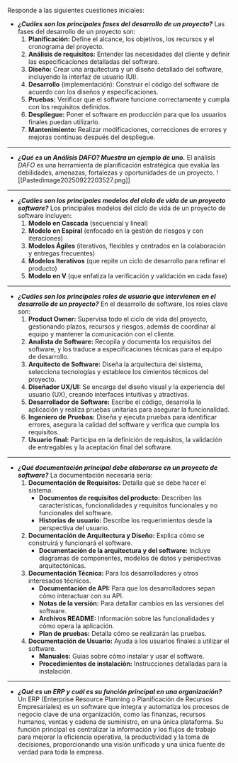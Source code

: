 Responde a las siguientes cuestiones iniciales:

- ***¿Cuáles son las principales fases del desarrollo de un proyecto?***
	Las fases del desarrollo de un proyecto son:
	1. **Planificación:** Define el alcance, los objetivos, los recursos y el cronograma del proyecto.
	2. **Análisis de requisitos:** Entender las necesidades del cliente y definir las especificaciones detalladas del software.
	3. **Diseño:** Crear una arquitectura y un diseño detallado del software, incluyendo la interfaz de usuario (UI).
	4. **Desarrollo** (implementación): Construir el código del software de acuerdo con los diseños y especificaciones.
	5. **Pruebas:** Verificar que el software funcione correctamente y cumpla con los requisitos definidos.
	6. **Despliegue:** Poner el software en producción para que los usuarios finales puedan utilizarlo.
	7. **Mantenimiento:** Realizar modificaciones, correcciones de errores y mejoras continuas después del despliegue.
---
- ***¿Qué es un Análisis DAFO? Muestra un ejemplo de uno.***
	El análisis *DAFO* es una herramienta de planificación estratégica que evalúa las debilidades, amenazas, fortalezas y oportunidades de un proyecto.
	![[Pastedimage20250922203527.png]]
---
- ***¿Cuáles son los principales modelos del ciclo de vida de un proyecto software?***
	Los principales modelos del ciclo de vida de un proyecto de software incluyen:
	1. **Modelo en Cascada** (secuencial y lineal)
	2. **Modelo en Espiral** (enfocado en la gestión de riesgos y con iteraciones)
	3. **Modelos Ágiles** (iterativos, flexibles y centrados en la colaboración y entregas frecuentes)
	4. **Modelos Iterativos** (que repite un ciclo de desarrollo para refinar el producto)
	5. **Modelo en V** (que enfatiza la verificación y validación en cada fase)
---
- ***¿Cuáles son los principales roles de usuario que intervienen en el desarrollo de un proyecto?***
	En el desarrollo de software, los roles clave son:
	1. **Product Owner:** Supervisa todo el ciclo de vida del proyecto, gestionando plazos, recursos y riesgos, además de coordinar al equipo y mantener la comunicación con el cliente.
	2. **Analista de Software:** Recopila y documenta los requisitos del software, y los traduce a especificaciones técnicas para el equipo de desarrollo.
	3. **Arquitecto de Software:**  Diseña la arquitectura del sistema, selecciona tecnologías y establece los cimientos técnicos del proyecto.
	4. **Diseñador UX/UI:** Se encarga del diseño visual y la experiencia del usuario (UX), creando interfaces intuitivas y atractivas.
	5. **Desarrollador de Software:** Escribe el código, desarrolla la aplicación y realiza pruebas unitarias para asegurar la funcionalidad.
	6. **Ingeniero de Pruebas:** Diseña y ejecuta pruebas para identificar errores, asegura la calidad del software y verifica que cumpla los requisitos.
	7. **Usuario final:** Participa en la definición de requisitos, la validación de entregables y la aceptación final del software.
---
- ***¿Qué documentación principal debe elaborarse en un proyecto de software?***
	La documentación necesaria sería:
	1. **Documentación de Requisitos:** Detalla qué se debe hacer el sistema.
		- **Documentos de requisitos del producto:** Describen las características, funcionalidades y requisitos funcionales y no funcionales del software.
		- **Historias de usuario:** Describe los requerimientos desde la perspectiva del usuario.
	2. **Documentación de Arquitectura y Diseño:** Explica cómo se construirá y funcionará el software.
		- **Documentación de la arquitectura y del software:** Incluye diagramas de componentes, modelos de datos y perspectivas arquitectónicas.
	3. **Documentación Técnica:** Para los desarrolladores y otros interesados técnicos.
		- **Documentación de API:** Para que los desarrolladores sepan cómo interactuar con su API.
		- **Notas de la versión:** Para detallar cambios en las versiones del software.
		- **Archivos README:** Información sobre las funcionalidades y cómo opera la aplicación.
		- **Plan de pruebas:** Detalla cómo se realizarán las pruebas.
	4. **Documentación de Usuario:** Ayuda a los usuarios finales a utilizar el software.
		- **Manuales:** Guías sobre cómo instalar y usar el software.
		- **Procedimientos de instalación:** Instrucciones detalladas para la instalación.
---
- ***¿Qué es un ERP y cuál es su función principal en una organización?***
	Un ERP (Enterprise Resource Planning o Planificación de Recursos Empresariales) es un software que integra y automatiza los procesos de negocio clave de una organización, como las finanzas, recursos humanos, ventas y cadena de suministro, en una única plataforma.
	Su función principal es centralizar la información y los flujos de trabajo para mejorar la eficiencia operativa, la productividad y la toma de decisiones, proporcionando una visión unificada y una única fuente de verdad para toda la empresa.